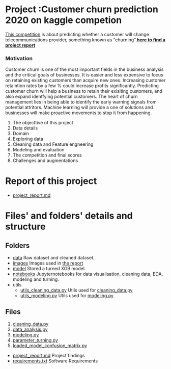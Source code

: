 # Project :Customer churn prediction 2020 on kaggle competion
[This competition](https://www.kaggle.com/c/customer-churn-prediction-2020/overview) is about predicting whether a customer will change telecommunications provider, something known as "churning".**[here to find a project report](https://github.com/yukaberry/customer_churn_2020_kaggle/blob/master/project_report.md)**

### Motivation

Customer churn is one of the most important fields in the business analysis and the critical goals of businesses. It is easier and less expensive to focus on retaining existing customers than acquire new ones. Increasing customer retaintion rates by a few % could increase profits significantly. Predicting customer churn will help a business to retain their exisiting customers, and also expand identfying potential customers. 
The heart of churn management lies in being able to identify the early warning signals from potential attritors. Machine learning will provide a one of solutions and businesses will make proactive movements to stop it from happening.


1. The objecttive of this project
2. Data details
3. Domain
4. Exploring data
5. Cleaning data and Feature engneering
6. Modeling and evaluation
7. The competition and final scores
8. Challenges and augmentations


# Report of this project 

* [project_report.md](https://github.com/yukaberry/customer_churn_2020_kaggle/blob/master/project_report.md)

# Files' and folders' details and structure

## Folders

* [data](https://github.com/yukaberry/customer_churn_2020_kaggle/tree/master/data) Raw dataset and cleaned dataset.
* [images](https://github.com/yukaberry/customer_churn_2020_kaggle/tree/master/images) Images used in [the report](https://github.com/yukaberry/customer_churn_2020_kaggle/blob/master/project_report.md)
* [model](https://github.com/yukaberry/customer_churn_2020_kaggle/tree/master/model) Stored a turned XGB model.
* [notebooks](https://github.com/yukaberry/customer_churn_2020_kaggle/tree/master/notebooks) Jupyternotebooks for data visualisation, cleaning data, EDA, modeling and turning. 
* utils
    * [utils_cleaning_data.py]() Utils used for [cleaning_data.py](https://github.com/yukaberry/customer_churn_2020_kaggle/blob/master/utils/utils_cleaning_data.py)
    * [utils_modeling.py]() Utils used for [modeling.py](https://github.com/yukaberry/customer_churn_2020_kaggle/blob/master/utils/utils_modeling.py)


## Files

1. [cleaning_data.py](https://github.com/yukaberry/customer_churn_2020_kaggle/blob/master/cleaning_data.py)
2. [data_analysis.py](https://github.com/yukaberry/customer_churn_2020_kaggle/blob/master/data_analysis.py)
3. [modeling.py](https://github.com/yukaberry/customer_churn_2020_kaggle/blob/master/modeling.py)
4. [parameter_turning.py](https://github.com/yukaberry/customer_churn_2020_kaggle/blob/master/parameter_turning.py)
5. [loaded_model_confusion_matrix.py](https://github.com/yukaberry/customer_churn_2020_kaggle/blob/master/loaded_model_confusion_matrix.py)

* [project_report.md](https://github.com/yukaberry/customer_churn_2020_kaggle/blob/master/project_report.md) Project findings
* [requirements.txt]() Software Requirements







